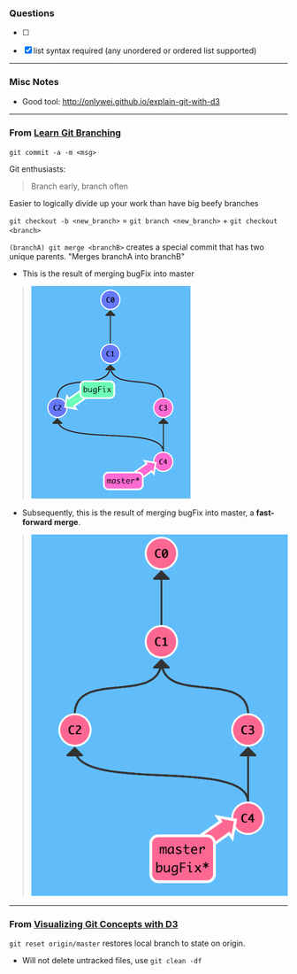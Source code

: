 ### Questions
- [ ]

- [x] list syntax required (any unordered or ordered list supported)
---

### Misc Notes
- Good tool: http://onlywei.github.io/explain-git-with-d3


---
### From [Learn Git Branching](http://pcottle.github.io/learnGitBranching)


`git commit -a -m <msg>`

Git enthusiasts:
> Branch early, branch often

Easier to logically divide up your work than have big beefy branches

`git checkout -b <new_branch>` = `git branch <new_branch>` + `git checkout <branch>`

`(branchA) git merge <branchB>` creates a special commit that has two unique parents. "Merges branchA into branchB"
* This is the result of merging bugFix into master

>![merge](images/simple_merge.png)

* Subsequently, this is the result of merging bugFix into master, a **fast-forward merge**.

>![fast_forward_merge](images/ff_merge.png)




---
### From [Visualizing Git Concepts with D3](http://onlywei.github.io/explain-git-with-d3)

`git reset origin/master` restores local branch to state on origin.
* Will not delete untracked files, use `git clean -df`
